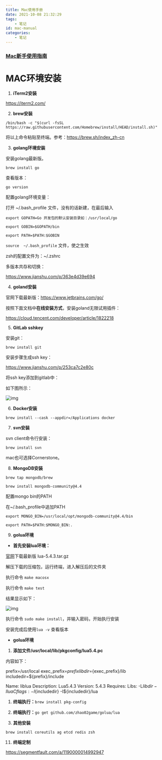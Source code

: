 ```yaml
---
title: Mac使用手册
date: 2021-10-08 21:32:29
tags:
	- 笔记
id: mac-manual
categories:
	- 笔记
---
```


### [Mac新手使用指南](https://post.smzdm.com/p/679153/)



# MAC环境安装

1. **iTerm2安装**

https://iterm2.com/

2. **brew安装**

`/bin/bash -c "$(curl -fsSL https://raw.githubusercontent.com/Homebrew/install/HEAD/install.sh)"`

将以上命令粘贴至终端。参考：https://brew.sh/index_zh-cn

3. **golang环境安装**

安装golang最新版。

`brew install go`

查看版本：

`go version`

配置golang环境变量：

打开 ~/.bash_profile 文件，没有的话新建，在最后输入

`export GOPATH=Go 开发包的默认安装目录如：/usr/local/go`

`export GOBIN=$GOPATH/bin`

`export PATH=$PATH:$GOBIN`

`source  ~/.bash_profile` 文件，使之生效

zsh的配置文件为：~/.zshrc

多版本共存和切换：

https://www.jianshu.com/p/363e4d39e694

4. **goland安装**

官网下载最新版：https://www.jetbrains.com/go/

按照下面文档中**在线安装方式**，安装goland无限试用插件：

https://cloud.tencent.com/developer/article/1822218

5. **GitLab sshkey**

安装git：

`brew install git`

安装步骤生成ssh key：

https://www.jianshu.com/p/253ca7c2e80c

将ssh key添加到gitlab中：

如下图所示：

![img](https://cdn.nlark.com/yuque/0/2021/png/23040547/1635316093307-f25b8425-ab02-4ec9-b6ed-ef09e568fb2f.png)

6. **Docker安装**

`brew install --cask --appdir=/Applications docker`

7. **svn安装**

svn client命令行安装：

`brew install svn`

mac也可选择Cornerstone。

8. **MongoDB安装**

`brew tap mongodb/brew`

`brew install mongodb-community@4.4`

配置mongo bin的PATH

在~/.bash_profile中追加PATH

`export MONGO_BIN=/usr/local/opt/mongodb-community@4.4/bin`

`export PATH=$PATH:$MONGO_BIN:.`

9. **golua环境**

- **首先安装lua环境：**

[官网](http://www.lua.org/download.html)下载最新版 lua-5.4.3.tar.gz

解压下载的压缩包，运行终端，进入解压后的文件夹

执行命令 `make macosx`

执行命令 `make test`

结果显示如下：

![img](https://cdn.nlark.com/yuque/0/2021/png/23040547/1635391960697-8ff980d8-906f-4e15-a0bf-f0a1a444e1e2.png)

执行命令 `sudo make install`，并输入密码，开始执行安装

安装完成后使用`lua -v` 查看版本

- **golua环境**

1. **添加文件/usr/local/lib/pkgconfig/lua5.4.pc**

内容如下：

prefix=/usr/local
exec_prefix=${prefix}
libdir=${exec_prefix}/lib
includedir=${prefix}/include

Name: liblua
Description: Lua5.4.3
Version: 5.4.3
Requires:
Libs: -L${libdir} -llua
Cflags: -I${includedir} -I${includedir}/lua

1. **终端执行：**`brew install pkg-config`
2. **终端执行：**`go get github.com/zhao02game/golua/lua`

10. **其他安装**

`brew install coreutils ag etcd redis zsh`

11. **终端定制**

https://segmentfault.com/a/1190000014992947

